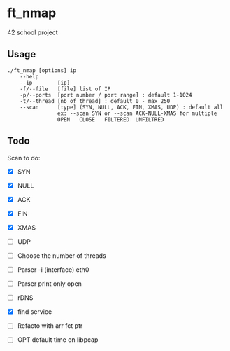 # ft_nmap

42 school project

## Usage

```
./ft_nmap [options] ip
    --help
    --ip        [ip]
    -f/--file   [file] list of IP
    -p/--ports  [port number / port range] : default 1-1024
    -t/--thread [nb of thread] : default 0 - max 250
    --scan      [type] (SYN, NULL, ACK, FIN, XMAS, UDP) : default all
                ex: --scan SYN or --scan ACK-NULL-XMAS for multiple
                OPEN   CLOSE   FILTERED  UNFILTRED
```

## Todo

Scan to do:
- [x] SYN
- [x] NULL
- [x] ACK
- [x] FIN
- [x] XMAS
- [ ] UDP

- [ ] Choose the number of threads

- [ ] Parser -i (interface) eth0
- [ ] Parser print only open

- [ ] rDNS
- [X] find service
- [ ] Refacto with arr fct ptr
- [ ] OPT default time on libpcap


